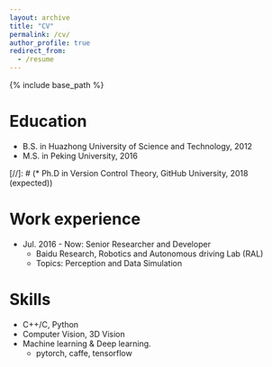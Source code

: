 ```yaml
---
layout: archive
title: "CV"
permalink: /cv/
author_profile: true
redirect_from:
  - /resume
---
```


{% include base_path %}

Education
======
* B.S. in Huazhong University of Science and Technology, 2012
* M.S. in Peking University, 2016

[//]: # (* Ph.D in Version Control Theory, GitHub University, 2018 (expected))


Work experience
======
* Jul. 2016 - Now: Senior Researcher and Developer
  * Baidu Research, Robotics and Autonomous driving Lab (RAL)
  * Topics: Perception and Data Simulation

  
Skills
======
* C++/C, Python
* Computer Vision, 3D Vision
* Machine learning & Deep learning.
  * pytorch, caffe, tensorflow

<!--
Publications
======
  <ul>{% for post in site.publications %}
    {% include archive-single-cv.html %}
  {% endfor %}</ul>
  

Talks
======
  <ul>{% for post in site.talks %}
    {% include archive-single-talk-cv.html %}
  {% endfor %}</ul>
  
Teaching
======
  <ul>{% for post in site.teaching %}
    {% include archive-single-cv.html %}
  {% endfor %}</ul>
  
Service and leadership
======
* Currently signed in to 43 different slack teams

-->
